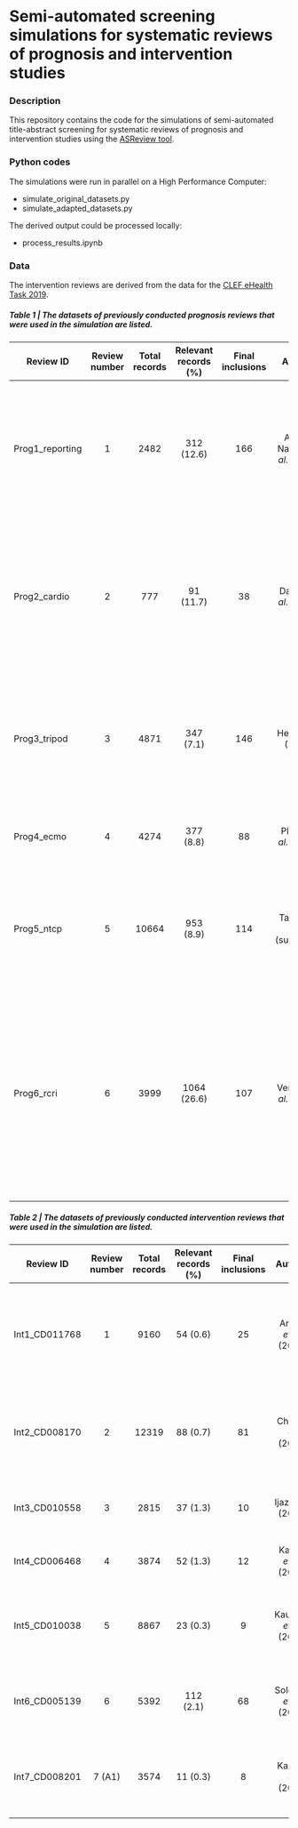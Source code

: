 # Semi-automated screening simulations for systematic reviews of prognosis and intervention studies

### Description
This repository contains the code for the simulations of semi-automated title-abstract screening for systematic reviews of prognosis and intervention studies using the [ASReview tool](https://github.com/asreview).

### Python codes
The simulations were run in parallel on a High Performance Computer:
- simulate_original_datasets.py
- simulate_adapted_datasets.py
  
The derived output could be processed locally:
- process_results.ipynb

### Data
The intervention reviews are derived from the data for the [CLEF eHealth Task 2019](https://github.com/CLEF-TAR/tar/tree/master/2019-TAR). 

##### Table 1 | The datasets of previously conducted **prognosis reviews** that were used in the simulation are listed.

| Review ID | Review number | Total records    | Relevant records (%)    | Final inclusions | Authors | Title |
| --- | :---:   | :---: | :---: | :---: | :---: | :---: |
| Prog1_reporting | 1 | 2482   | 312 (12.6)   | 166 | Andaur Navarro *et al.* (2022) | Completeness of reporting of clinical prediction models developed using supervised machine learning: a systematic review|
| Prog2_cardio | 2 | 777   | 91 (11.7)   | 38 | Damen *et al.* (2019) | Performance of the Framingham risk models and pooled cohort equations for predicting 10-year risk of cardiovascular disease: a systematic review and meta-analysis|
| Prog3_tripod | 3 | 4871   | 347 (7.1)   | 146 | Heus *et al.* (2018) | Poor reporting of multivariable prediction model studies: towards a targeted implementation strategy of the TRIPOD statement|
| Prog4_ecmo | 4 | 4274   | 377 (8.8)   | 88 | Pladet *et al.* (2023) | Prognostic models for mortality risk in patients requiring ECMO|
| Prog5_ntcp | 5 | 10664   | 953 (8.9)   | 114 | Takada *et al.* (submitted) | Prognostic models for radiation‐induced complications after radiotherapy in head and neck cancer patients|
| Prog6_rcri | 6 | 3999   | 1064 (26.6)   | 107 | Vernooij *et al.* (2021) | The comparative and added prognostic value of biomarkers to the Revised Cardiac Risk Index for preoperative prediction of major adverse cardiac events and all-cause mortality in patients who undergo noncardiac surgery|


##### Table 2 | The datasets of previously conducted **intervention reviews** that were used in the simulation are listed.

| Review ID | Review number | Total records    | Relevant records (%)    | Final inclusions | Authors | Title |
| --- | :---:   | :---: | :---: | :---: | :---: | :---: |
| Int1_CD011768 | 1 | 9160   | 54 (0.6)   | 25 | Arikpo *et al.* (2018) | Educational interventions for improving primary caregiver complementary feeding practices for children aged 24 months and under|
| Int2_CD008170 | 2 | 12319   | 88 (0.7)   | 81 | Chen *et al.* (2018) | First‐line drugs inhibiting the renin angiotensin system versus other first‐line antihypertensive drug classes for hypertension|
| Int3_CD010558 | 3 | 2815   | 37 (1.3)   | 10 | Ijaz *et al.* (2018) | Psychological therapies for treatment‐resistant depression in adults|
| Int4_CD006468 | 4 | 3874   | 52 (1.3)   | 12 | Kahale *et al.* (2018) | Anticoagulation for people with cancer and central venous catheters|
| Int5_CD010038 | 5 | 8867   | 23 (0.3)   | 9 | Kaufman *et al.* (2018) | Face‐to‐face interventions for informing or educating parents about early childhood vaccination|
| Int6_CD005139 | 6 | 5392   | 112 (2.1)   | 68 | Solomon *et al.* (2019) | Anti‐vascular endothelial growth factor for neovascular age‐related macular degeneration|
| Int7_CD008201 | 7 (A1) | 3574   | 11 (0.3)   | 8 | Kahn *et al.* (2019) | Interventions for implementation of thromboprophylaxis in hospitalized patients at risk for venous thromboembolism|
